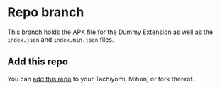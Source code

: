 # Repo branch

This branch holds the APK file for the Dummy Extension as well as the `index.json` and
`index.min.json` files.

## Add this repo

You can
[add this repo](tachiyomi://add-repo?url=https://raw.githubusercontent.com/MajorTanya/mihon-dummyextension/repo/index.min.json)
to your Tachiyomi, Mihon, or fork thereof.